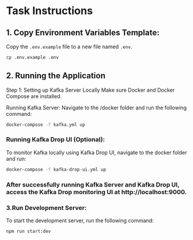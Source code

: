 # Task Instructions

## 1. Copy Environment Variables Template:

Copy the `.env.example` file to a new file named `.env`.

```bash
cp .env.example .env
```

## 2. Running the Application

Step 1: Setting up Kafka Server Locally
Make sure Docker and Docker Compose are installed.

Running Kafka Server:
Navigate to the /docker folder and run the following command:

```bash
docker-compose -f kafka.yml up
```

### Running Kafka Drop UI (Optional):

To monitor Kafka locally using Kafka Drop UI, navigate to the docker folder and run:

```bash
docker-compose -f kafka-drop-ui.yml up
```

### After successfully running Kafka Server and Kafka Drop UI, access the Kafka Drop monitoring UI at http://localhost:9000.

### 3.Run Development Server:

To start the development server, run the following command:

```bash
npm run start:dev

```
